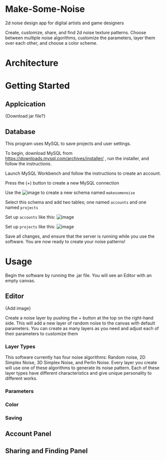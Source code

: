 # Make-Some-Noise
2d noise design app for digital artists and game designers

Create, customize, share, and find 2d noise texture patterns. Choose between multiple noise algorithms, customize the parameters, layer them over each other, and choose a color scheme. 

# Architecture



# Getting Started
## Applcication
{Download jar file?}

## Database
This program uses MySQL to save projects and user settings. 

To begin, download MySQL from https://downloads.mysql.com/archives/installer/ , run the installer, and follow the instructions. 

Launch MySQL Workbench and follow the instructions to create an account. 

Press the (+) button to create a new MySQL connection

Use the ![image](https://github.com/user-attachments/assets/81229d84-3cd4-4288-b84f-8af9dacb4ace) to create a new schema named `makesomenoise`

Select this schema and add two tables; one named `accounts` and one named `projects`

Set up `accounts` like this: ![image](https://github.com/user-attachments/assets/4bc89455-d91d-4572-9432-8162c7e7a8c0)

Set up `projects` like this: ![image](https://github.com/user-attachments/assets/f4a52105-5b21-4056-a21a-c499fb810947)

Save all changes, and ensure that the server is running while you use the software. You are now ready to create your noise patterns!

# Usage
Begin the software by running the .jar file. You will see an Editor with an empty canvas. 

## Editor
{Add image}

Create a noise layer by pushing the + button at the top on the right-hand side. This will add a new layer of random noise to the canvas with default parameters. You can create as many layers as you need and adjust each of their parameters to customize them

### Layer Types
This software currently has four noise algorithms: Random noise, 2D Simplex Noise, 3D Simplex Noise, and Perlin Noise. Every layer you create will use one of these algorithms to generate its noise pattern. Each of these layer types have different characteristics and give unique personality to different works. 

### Parameters


### Color 


### Saving


## Account Panel


## Sharing and Finding Panel
